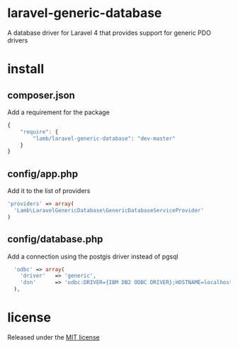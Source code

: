 # laravel-generic-database

A database driver for Laravel 4 that provides support for generic PDO drivers

# install

## composer.json

Add a requirement for the package

```javascript
{
    "require": {
        "lamb/laravel-generic-database": "dev-master"
    }
}
```

## config/app.php

Add it to the list of providers

```php
'providers' => array(
  'Lamb\LaravelGenericDatabase\GenericDatabaseServiceProvider'
)
```

## config/database.php

Add a connection using the postgis driver instead of pgsql

```php
  'odbc' => array(
    'driver'   => 'generic',
    'dsn'      => 'odbc:DRIVER={IBM DB2 ODBC DRIVER};HOSTNAME=localhost;PORT=50000;DATABASE=SAMPLE;PROTOCOL=TCPIP;UID=db2inst1;PWD=ibmdb2;'
  ),
```

# license

Released under the [MIT license](http://opensource.org/licenses/MIT)
